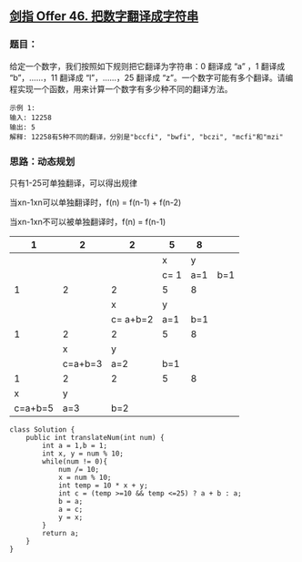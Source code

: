 ## [剑指 Offer 46. 把数字翻译成字符串](https://leetcode.cn/problems/ba-shu-zi-fan-yi-cheng-zi-fu-chuan-lcof/)

### 题目：

给定一个数字，我们按照如下规则把它翻译为字符串：0 翻译成 “a” ，1 翻译成 “b”，……，11 翻译成 “l”，……，25 翻译成 “z”。一个数字可能有多个翻译。请编程实现一个函数，用来计算一个数字有多少种不同的翻译方法。

```
示例 1:
输入: 12258
输出: 5
解释: 12258有5种不同的翻译，分别是"bccfi", "bwfi", "bczi", "mcfi"和"mzi"
```

### 思路：动态规划

只有1-25可单独翻译，可以得出规律

当xn-1xn可以单独翻译时，f(n) = f(n-1) + f(n-2)

当xn-1xn不可以被单独翻译时，f(n) = f(n-1)

| 1       | 2       | 2        | 5    | 8    |      |
| ------- | ------- | -------- | ---- | ---- | ---- |
|         |         |          | x    | y    |      |
|         |         |          | c= 1 | a=1  | b=1  |
| 1       | 2       | 2        | 5    | 8    |      |
|         |         | x        | y    |      |      |
|         |         | c= a+b=2 | a=1  | b=1  |      |
| 1       | 2       | 2        | 5    | 8    |      |
|         | x       | y        |      |      |      |
|         | c=a+b=3 | a=2      | b=1  |      |      |
| 1       | 2       | 2        | 5    | 8    |      |
| x       | y       |          |      |      |      |
| c=a+b=5 | a=3     | b=2      |      |      |      |

```
class Solution {
    public int translateNum(int num) { 
        int a = 1,b = 1;
        int x, y = num % 10;
        while(num != 0){
            num /= 10;
            x = num % 10;
            int temp = 10 * x + y;
            int c = (temp >=10 && temp <=25) ? a + b : a;
            b = a;
            a = c;
            y = x;
        }
        return a;
    }
}
```

